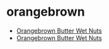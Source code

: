 # orangebrown

 * [Orangebrown Butter Wet Nuts](../../index/o/orangebrown-butter-wet-nuts.json)
 * [Orangebrown Butter Wet Nuts](../../index/o/orangebrown-butter-wet-nuts.json)
